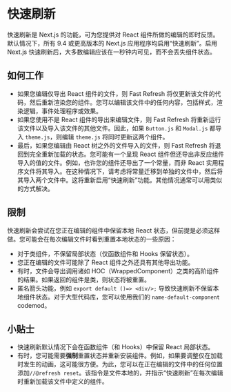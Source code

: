 # 快速刷新

快速刷新是 Next.js 的功能，可为您提供对 React 组件所做的编辑的即时反馈。默认情况下，所有 9.4 或更高版本的 Next.js 应用程序均启用“快速刷新”。启用 Next.js 快速刷新后，大多数编辑应该在一秒钟内可见，而不会丢失组件状态。

## 如何工作

- 如果您编辑仅导出 React 组件的文件，则 Fast Refresh 将仅更新该文件的代码，然后重新渲染您的组件。您可以编辑该文件中的任何内容，包括样式，渲染逻辑，事件处理程序或效果。
- 如果您使用不是 React 组件的导出来编辑文件，则 Fast Refresh 将重新运行该文件以及导入该文件的其他文件。因此，如果 `Button.js` 和 `Modal.js` 都导入 `theme.js`，则编辑 `theme.js` 将同时更新这两个组件。
- 最后，如果您编辑由 React 树之外的文件导入的文件，则 Fast Refresh 将退回到完全重新加载的状态。您可能有一个呈现 React 组件但还导出非反应组件导入的值的文件。例如，也许您的组件还导出了一个常量，而非 React 实用程序文件将其导入。在这种情况下，请考虑将常量迁移到单独的文件中，然后将其导入两个文件中。这将重新启用“快速刷新”功能。其他情况通常可以用类似的方式解决。

## 限制

快速刷新会尝试在您正在编辑的组件中保留本地 React 状态，但前提是必须这样做。您可能会在每次编辑文件时看到重置本地状态的一些原因：

- 对于类组件，不保留局部状态（仅函数组件和 Hooks 保留状态）。
- 您正在编辑的文件可能除了 React 组件之外还具有其他导出功能。
- 有时，文件会导出调用诸如 HOC（WrappedComponent）之类的高阶组件的结果。如果返回的组件是类，则状态将被重置。
- 匿名箭头功能，例如 `export default ()=> <div/>;` 导致快速刷新不保留本地组件状态。对于大型代码库，您可以使用我们的 `name-default-component` codemod。

## 小贴士

- 快速刷新默认情况下会在函数组件（和 Hooks）中保留 React 局部状态。
- 有时，您可能需要**强制**重置状态并重新安装组件。例如，如果要调整仅在加载时发生的动画，这可能很方便。为此，您可以在正在编辑的文件中的任何位置添加`//@refresh reset`。该指令是文件本地的，并指示“快速刷新”在每次编辑时重新加载该文件中定义的组件。
